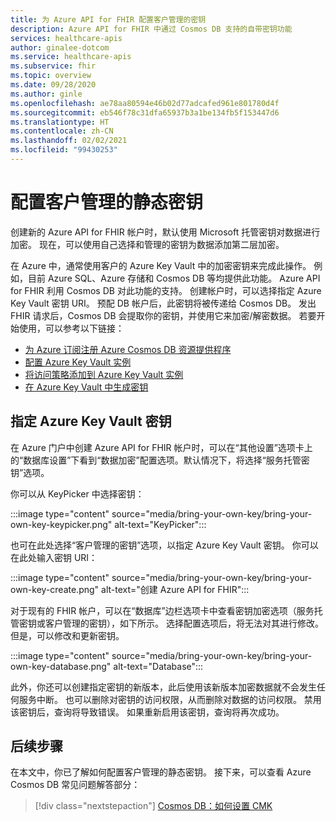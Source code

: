 ```yaml
---
title: 为 Azure API for FHIR 配置客户管理的密钥
description: Azure API for FHIR 中通过 Cosmos DB 支持的自带密钥功能
services: healthcare-apis
author: ginalee-dotcom
ms.service: healthcare-apis
ms.subservice: fhir
ms.topic: overview
ms.date: 09/28/2020
ms.author: ginle
ms.openlocfilehash: ae78aa80594e46b02d77adcafed961e801780d4f
ms.sourcegitcommit: eb546f78c31dfa65937b3a1be134fb5f153447d6
ms.translationtype: HT
ms.contentlocale: zh-CN
ms.lasthandoff: 02/02/2021
ms.locfileid: "99430253"
---
```

# <a name="configure-customer-managed-keys-at-rest"></a>配置客户管理的静态密钥

创建新的 Azure API for FHIR 帐户时，默认使用 Microsoft 托管密钥对数据进行加密。 现在，可以使用自己选择和管理的密钥为数据添加第二层加密。

在 Azure 中，通常使用客户的 Azure Key Vault 中的加密密钥来完成此操作。 例如，目前 Azure SQL、Azure 存储和 Cosmos DB 等均提供此功能。 Azure API for FHIR 利用 Cosmos DB 对此功能的支持。 创建帐户时，可以选择指定 Azure Key Vault 密钥 URI。 预配 DB 帐户后，此密钥将被传递给 Cosmos DB。 发出 FHIR 请求后，Cosmos DB 会提取你的密钥，并使用它来加密/解密数据。 若要开始使用，可以参考以下链接：

- [为 Azure 订阅注册 Azure Cosmos DB 资源提供程序](../cosmos-db/how-to-setup-cmk.md#register-resource-provider) 
- [配置 Azure Key Vault 实例](../cosmos-db/how-to-setup-cmk.md#configure-your-azure-key-vault-instance)
- [将访问策略添加到 Azure Key Vault 实例](../cosmos-db/how-to-setup-cmk.md#add-an-access-policy-to-your-azure-key-vault-instance)
- [在 Azure Key Vault 中生成密钥](../cosmos-db/how-to-setup-cmk.md#generate-a-key-in-azure-key-vault)

## <a name="specify-the-azure-key-vault-key"></a>指定 Azure Key Vault 密钥

在 Azure 门户中创建 Azure API for FHIR 帐户时，可以在“其他设置”选项卡上的“数据库设置”下看到“数据加密”配置选项。默认情况下，将选择“服务托管密钥”选项。 

你可以从 KeyPicker 中选择密钥：

:::image type="content" source="media/bring-your-own-key/bring-your-own-key-keypicker.png" alt-text="KeyPicker":::

也可在此处选择“客户管理的密钥”选项，以指定 Azure Key Vault 密钥。 你可以在此处输入密钥 URI：

:::image type="content" source="media/bring-your-own-key/bring-your-own-key-create.png" alt-text="创建 Azure API for FHIR":::

对于现有的 FHIR 帐户，可以在“数据库”边栏选项卡中查看密钥加密选项（服务托管密钥或客户管理的密钥），如下所示。 选择配置选项后，将无法对其进行修改。 但是，可以修改和更新密钥。

:::image type="content" source="media/bring-your-own-key/bring-your-own-key-database.png" alt-text="Database":::

此外，你还可以创建指定密钥的新版本，此后使用该新版本加密数据就不会发生任何服务中断。 也可以删除对密钥的访问权限，从而删除对数据的访问权限。 禁用该密钥后，查询将导致错误。 如果重新启用该密钥，查询将再次成功。

## <a name="next-steps"></a>后续步骤

在本文中，你已了解如何配置客户管理的静态密钥。 接下来，可以查看 Azure Cosmos DB 常见问题解答部分： 
 
>[!div class="nextstepaction"]
>[Cosmos DB：如何设置 CMK](https://docs.microsoft.com/azure/cosmos-db/how-to-setup-cmk#frequently-asked-questions)
